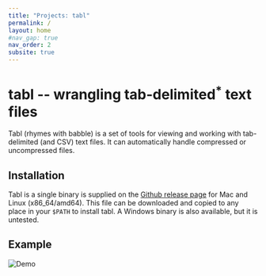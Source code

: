 ```yaml
---
title: "Projects: tabl"
permalink: /
layout: home
#nav_gap: true
nav_order: 2
subsite: true
---
```


# tabl -- wrangling tab-delimited<sup>*</sup> text files

Tabl (rhymes with babble) is a set of tools for viewing and working with tab-delimited (and CSV) text files. It can automatically handle compressed or uncompressed files. 

## Installation

Tabl is a single binary is supplied on the [Github release page](https://github.com/mbreese/tabl/releases) for Mac and Linux (x86\_64/amd64). This file can be downloaded and copied to any place in your `$PATH` to install tabl. A Windows binary is also available, but it is untested.

## Example

![Demo](/assets/img/tabl-demo-2.gif)
